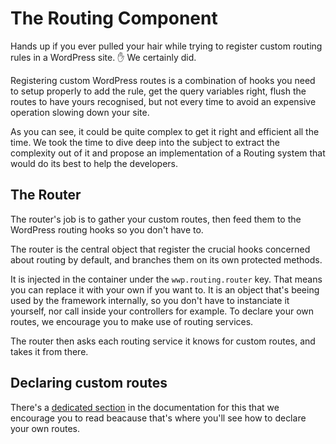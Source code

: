 # The Routing Component

Hands up if you ever pulled your hair while trying to register custom routing rules in a WordPress site. ✋ We certainly did.

Registering custom WordPress routes is a combination of hooks you need to setup properly to add the rule, get the query variables right, flush the routes to have yours recognised, but not every time to avoid an expensive operation slowing down your site.

As you can see, it could be quite complex to get it right and efficient all the time. We took the time to dive deep into the subject to extract the complexity out of it and propose an implementation of a Routing system that would do its best to help the developers.

## The Router

The router's job is to gather your custom routes, then feed them to the WordPress routing hooks so you don't have to. 

The router is the central object that register the crucial hooks concerned about routing by default, and branches them on its own protected methods.

It is injected in the container under the `wwp.routing.router` key. That means you can replace it with your own if you want to. It is an object that's beeing used by the framework internally, so you don't have to instanciate it yourself, nor call inside your controllers for example. To declare your own routes, we encourage you to make use of routing services.

The router then asks each routing service it knows for custom routes, and takes it from there.

## Declaring custom routes

There's a [dedicated section](../../02_Creating_a_plugin/04_Services/02_Route_service.md) in the documentation for this that we encourage you to read beacause that's where you'll see how to declare your own routes.
